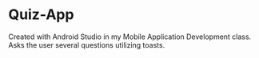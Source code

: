# Quiz-App
Created with Android Studio in my Mobile Application Development class. Asks the user several questions utilizing toasts.
